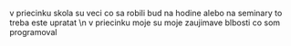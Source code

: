 v priecinku skola su veci co sa robili bud na hodine alebo na seminary to treba este upratat \n
v priecinku moje su moje zaujimave blbosti co som programoval
